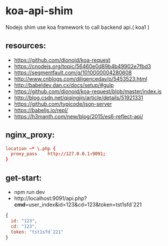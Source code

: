 # koa-api-shim
Nodejs shim use koa framework to call backend api.( koa1 )


## resources:
+ https://github.com/dionoid/koa-request
+ https://cnodejs.org/topic/56460e0d89b4b49902e7fbd3
+ https://segmentfault.com/q/1010000004280608
+ http://www.cnblogs.com/diligenceday/p/5453523.html
+ http://babeldev.dan.cx/docs/setup/#gulp
+ https://github.com/dionoid/koa-request/blob/master/index.js
+ http://blog.csdn.net/qiqingjin/article/details/51921331
+ https://github.com/typicode/json-server
+ https://babeljs.io/repl/
+ https://h3manth.com/new/blog/2015/es6-reflect-api/

## nginx_proxy:
```conf
location ~* \.php {
  proxy_pass 	http://127.0.0.1:9091;
}
```

## get-start:
+ npm run dev
+ http://localhost:9091/api.php?__cmd__=user_index&id=123&cd=123&token=tst1sfd`221
```js
{
  id: "123",
  cd: "123",
  token: "tst1sfd`221"
}
```
